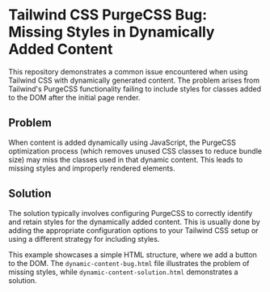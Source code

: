 # Tailwind CSS PurgeCSS Bug: Missing Styles in Dynamically Added Content

This repository demonstrates a common issue encountered when using Tailwind CSS with dynamically generated content.  The problem arises from Tailwind's PurgeCSS functionality failing to include styles for classes added to the DOM after the initial page render.

## Problem

When content is added dynamically using JavaScript, the PurgeCSS optimization process (which removes unused CSS classes to reduce bundle size) may miss the classes used in that dynamic content. This leads to missing styles and improperly rendered elements.

## Solution

The solution typically involves configuring PurgeCSS to correctly identify and retain styles for the dynamically added content.  This is usually done by adding the appropriate configuration options to your Tailwind CSS setup or using a different strategy for including styles.

This example showcases a simple HTML structure, where we add a button to the DOM.  The `dynamic-content-bug.html` file illustrates the problem of missing styles, while `dynamic-content-solution.html` demonstrates a solution.